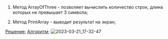 1. Метод ArrayOfThree - позволяет вычислить количество строк, длина которых не превышает 3 символа;

2. Метод PrintArray - выводит результат на экран;

[Решение](Final/Program.cs);
[Алгоритм](Block.drawio);
![2023-03-21_17-32-47](https://user-images.githubusercontent.com/124351076/226624909-ac1441c0-9bb4-4a03-b17e-62af43da6b7d.png)
